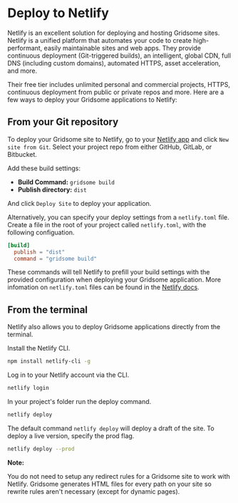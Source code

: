 # Deploy to Netlify

Netlify is an excellent solution for deploying and hosting Gridsome sites. Netlify is a unified platform that automates your code to create high-performant, easily maintainable sites and web apps. They provide continuous deployment (Git-triggered builds), an intelligent, global CDN, full DNS (including custom domains), automated HTTPS, asset acceleration, and more.

Their free tier includes unlimited personal and commercial projects, HTTPS, continuous deployment from public or private repos and more. Here are a few ways to deploy your Gridsome applications to Netlify:

## From your Git repository

To deploy your Gridsome site to Netlify, go to your [Netlify app](https://app.netlify.com/) and click `New site from Git`. Select your project repo from either GitHub, GitLab, or Bitbucket.

Add these build settings:

- **Build Command:** `gridsome build`
- **Publish directory:** `dist`

And click `Deploy Site` to deploy your application.

Alternatively, you can specify your deploy settings from a `netlify.toml` file. Create a file in the root of your project called `netlify.toml`, with the following configuation.

```toml
[build]
  publish = "dist"
  command = "gridsome build"
```

These commands will tell Netlify to prefill your build settings with the provided configuration when deploying your Gridsome application.
More infomation on `netlify.toml` files can be found in the [Netlify docs](https://www.netlify.com/docs/netlify-toml-reference/).

## From the terminal

Netlify also allows you to deploy Gridsome applications directly from the terminal.

Install the Netlify CLI.

```bash
npm install netlify-cli -g
```

Log in to your Netlify account via the CLI.

```bash
netlify login
```

In your project's folder run the deploy command.

```bash
netlify deploy
```

The default command `netlify deploy` will deploy a draft of the site. To deploy a live version, specify the prod flag.

```bash
netlify deploy --prod
```

**Note:**

You do not need to setup any redirect rules for a Gridsome site to work with Netlify. Gridsome generates HTML files for every path on your site so rewrite rules aren't necessary (except for dynamic pages).
